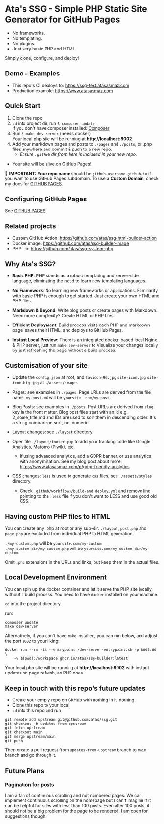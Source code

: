 # Ata's SSG - Simple PHP Static Site Generator for GitHub Pages

- No frameworks.
- No templating.
- No plugins.
- Just very basic PHP and HTML.

Simply clone, configure, and deploy!

## Demo - Examples

- This repo's CI deploys to: https://ssg-test.atasasmaz.com
- Production example: https://www.atasasmaz.com

## Quick Start

1. Clone the repo
2. `cd` into project dir, run `$ composer update`  
   If you don't have composer installed: [Composer](https://getcomposer.org/)
3. Run `$ make dev-server` (needs docker)  
   Your local php site will be running at **http://localhost:8002**
4. Add your markdown pages and posts to `./pages` and `./posts`, or .php files anywhere and commit & push to a new
   repo.
   - _Ensure `.github` dir from here is included in your new repo._

- Your site will be alive on GitHub Pages!

🔴 **IMPORTANT: Your repo name** should be `github-username.github.io` if you want to use GitHub Pages subdomain. To
use a **Custom Domain**, check my docs for [GITHUB PAGES](GITHUB-PAGES.md).

## Configuring GitHub Pages

See [GITHUB PAGES](GITHUB-PAGES.md).

## Related projects

- Custom GitHub Action: https://github.com/atas/ssg-html-builder-action
- Docker image: https://github.com/atas/ssg-builder-image
- PHP Lib: https://github.com/atas/ssg-system-php

## Why Ata's SSG?

- **Basic PHP**: PHP stands as a robust templating and server-side language, eliminating the need to learn new
  templating languages.

- **No Framework**: No learning new frameworks or applications. Familiarity with basic PHP is enough to get started. Just create your own HTML and PHP files.

- **Markdown & Beyond**: Write blog posts or create pages with Markdown. Need more complexity? Create HTML or PHP files.

- **Efficient Deployment**: Build process visits each PHP and markdown page, saves their HTML, and deploys to GitHub
  Pages.

- **Instant Local Preview**: There is an integrated docker-based local Nginx & PHP server, just run `make dev-server`
  to Visualize your changes locally by just refreshing the page without a build process.

## Customisation of your site

- Update the `config.json` at root, and `favicon-96.jpg` `site-icon.jpg` `site-icon-big.jpg` at `./assets/images`

- Pages: see examples in `./pages`. Page URLs are derived from the file name. `my-post.md` will be `yoursite.
com/my-post`.

- Blog Posts: see examples in `./posts`. Post URLs are derived from `slug` key in the front matter. Blog post files
  start with an id e.g. 2_some_title.md and IDs are used to sort them in descending order. It's a string comparison
  sort, not numeric.

- Layout changes: see `./layout` directory.

- Open file `./layout/footer.php` to add your tracking code like Google Analytics, Matomo (Piwik), etc.

  - If using advanced analytics, add a GDPR banner, or use analytics with anonymisation. See my blog post about
    more: https://www.atasasmaz.com/p/gdpr-friendly-analytics

- CSS changes: `less` is used to generate `css` files, see `./assets/styles` directory.
  - Check `.github/workflows/build-and-deploy.yml` and remove line pointing to the `.less` file if you don't want to
    LESS and use good old CSS.

## Having custom PHP files to HTML

You can create any .php at root or any sub-dir. `./layout`, `post.php` and `page.php` are excluded from individual
PHP to HTML generation.

`./my-custom.php` will be `yoursite.com/my-custom`  
`./my-custom-dir/my-custom.php` will be `yoursite.com/my-custom-dir/my-custom`

Omit `.php` extensions in the URLs and links, but keep them in the actual files.

## Local Development Environment

You can spin up the docker container and let it serve the PHP site locally, without a build process. You need to
have `docker` installed on your machine.

`cd` into the project directory

run:

```
composer update
make dev-server
```

Alternatively, if you don't have `make` installed, you can run below, and adjust the port `8002` to your liking:

```
docker run --rm -it --entrypoint /dev-server-entrypoint.sh -p 8002:80 \
    -v $(pwd):/workspace ghcr.io/atas/ssg-builder:latest
```

Your local php site will be running at **http://localhost:8002** with instant updates on page refresh, as PHP does.

## Keep in touch with this repo's future updates

- Create your empty repo on GitHub with nothing in it, nothing.
- Clone this repo to your local.
- `cd` into this repo and run

```
git remote add upstream git@github.com:atas/ssg.git
git checkout -b updates-from-upstream
git fetch upstream
git checkout main
git merge upstream/main
git push
```

Then create a pull request from `updates-from-upstream` branch to `main` branch and go through it.

## Future Plans

### Pagination for posts

I am a fan of continuous scrolling and not numbered pages. We can implement continuous scrolling on the homepage but
I can't imagine if it can be helpful for sites with less than 100 posts. Even after 100 posts, it should not
be a big problem for the page to be rendered. I am open for suggestions though.
